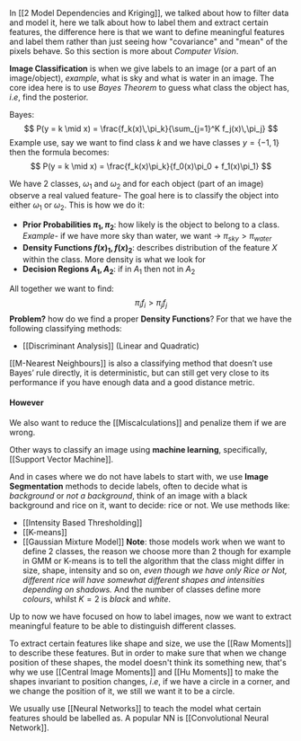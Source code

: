 

In [[2 Model Dependencies and Kriging]], we talked about how to filter data and model it, here we talk about how to label them and extract certain features, the difference here is that we want to define meaningful features and label them rather than just seeing how "covariance" and "mean" of the pixels behave. So this section is more about *Computer Vision*.


**Image Classification** is when we give labels to an image (or a part of an image/object), $example$, what is sky and what is water in an image. The core idea here is to use *Bayes Theorem* to guess what class the object has, $i.e$, find the posterior. 

Bayes:
$$
P(y = k \mid x) = \frac{f_k(x)\,\pi_k}{\sum_{j=1}^K f_j(x)\,\pi_j}
$$
Example use, say we want to find class $k$ and we have classes $y=\{-1, 1\}$ then the formula becomes: 
$$
P(y = k \mid x) = \frac{f_k(x)\pi_k}{f_0(x)\pi_0 + f_1(x)\pi_1}
$$

We have $2$ classes, $\omega_1$ and $\omega_2$ and for each object (part of an image) observe a real valued feature- The goal here is to classify the object into either $\omega_1$ or $\omega_2$.  This is how we do it:

- **Prior Probabilities $\pi_1 , \pi_2$**: how likely is the object to belong to a class. *Example*- if we have more sky than water, we want $\rightarrow$ $\pi_{sky} > \pi_{water}$
- **Density Functions $f(x)_1, f(x)_2$**: describes distribution of the feature $X$ within the class. More density is what we look for 
- **Decision Regions $A_1, A_2$**: if in $A_1$ then not in $A_2$ 

All together we want to find: $$\pi_i f_i > \pi_j f_j$$
**Problem?** how do we find a proper **Density Functions**? 
For that we have the following classifying methods:
- [[Discriminant Analysis]] (Linear and Quadratic)

[[M-Nearest Neighbours]] is also a classifying method that doesn’t use Bayes’ rule directly, it is deterministic, but can still get very close to its performance if you have enough data and a good distance metric.
#### However
We also want to reduce the [[Miscalculations]] and penalize them if we are wrong.


Other ways to classify an image using **machine learning**, specifically, [[Support Vector Machine]]. 

And in cases where we do not have labels to start with, we use **Image Segmentation** methods to decide labels, often to decide what is *background* or *not a background*, think of an image with a black background and rice on it, want to decide: rice or not. We use methods like:
- [[Intensity Based Thresholding]]
- [[K-means]]
- [[Gaussian Mixture Model]]
**Note**: those models work when we want to define $2$ classes, the reason we choose more than $2$ though for example in GMM or K-means is to tell the algorithm that the class might differ in size, shape, intensity and so on, *even though we have only Rice or Not, different rice will have somewhat different shapes and intensities depending on shadows.* And the number of classes define more *colours*, whilst $K=2$ is *black* and *white*.

Up to now we have focused on how to label images, now we want to extract meaningful feature to be able to distinguish different classes. 

To extract certain features like shape and size, we use the [[Raw Moments]] to describe these features. But in order to make sure that when we change position of these shapes, the model doesn't think its something new, that's why we use [[Central Image Moments]] and [[Hu Moments]] to make the shapes invariant to position changes, $i.e$, if we have a circle in a corner, and we change the position of it, we still we want it to be a circle. 

We usually use [[Neural Networks]] to teach the model what certain features should be labelled as. A popular NN is [[Convolutional Neural Network]].






